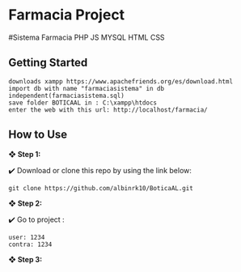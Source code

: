 # Farmacia Project
#Sistema Farmacia PHP JS MYSQL HTML CSS
## Getting Started



```
downloads xampp https://www.apachefriends.org/es/download.html
import db with name "farmaciasistema" in db independent(farmaciasistema.sql)
save folder BOTICAAL in : C:\xampp\htdocs
enter the web with this url: http://localhost/farmacia/
```

## How to Use

**❖ Step 1:**

✔️ Download or clone this repo by using the link below:

```
git clone https://github.com/albinrk10/BoticaAL.git
```

**❖ Step 2:**

✔️ Go to project :

```
user: 1234
contra: 1234

```

**❖ Step 3:**




